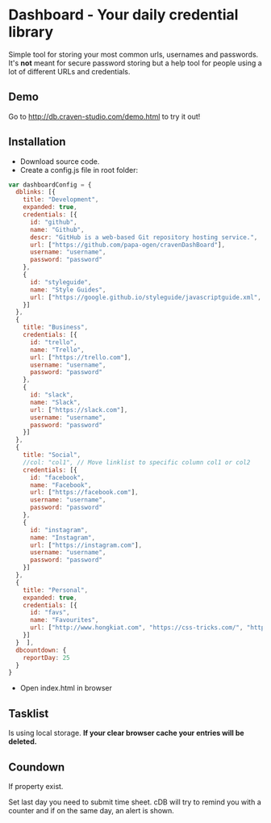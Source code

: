 # Dashboard - Your daily credential library
Simple tool for storing your most common urls, usernames and passwords. It's **not** meant for secure password storing but a help tool for people using a lot of different URLs and credentials.

## Demo
Go to http://db.craven-studio.com/demo.html to try it out!

## Installation
* Download source code.
* Create a config.js file in root folder:
```javascript
var dashboardConfig = {
  dblinks: [{
    title: "Development",
    expanded: true,
    credentials: [{
      id: "github",
      name: "Github",
      descr: "GitHub is a web-based Git repository hosting service.",
      url: ["https://github.com/papa-ogen/cravenDashBoard"],
      username: "username",
      password: "password"
    },
    {
      id: "styleguide",
      name: "Style Guides",
      url: ["https://google.github.io/styleguide/javascriptguide.xml", "https://google.github.io/styleguide/htmlcssguide.xml"]
    }]
  },
  {
    title: "Business",
    credentials: [{
      id: "trello",
      name: "Trello",
      url: ["https://trello.com"],
      username: "username",
      password: "password"
    },
    {
      id: "slack",
      name: "Slack",
      url: ["https://slack.com"],
      username: "username",
      password: "password"
    }]
  },
  {
    title: "Social",
    //col: "col1", // Move linklist to specific column col1 or col2 
    credentials: [{
      id: "facebook",
      name: "Facebook",
      url: ["https://facebook.com"],
      username: "username",
      password: "password"
    },
    {
      id: "instagram",
      name: "Instagram",
      url: ["https://instagram.com"],
      username: "username",
      password: "password"
    }]
  },
  {
    title: "Personal",
    expanded: true,
    credentials: [{
      id: "favs",
      name: "Favourites",
      url: ["http://www.hongkiat.com", "https://css-tricks.com/", "http://9gag.com/"]
    }]
  }  ],
  dbcountdown: {
    reportDay: 25
  }
}
  ```
* Open index.html in browser

## Tasklist
Is using local storage. **If your clear browser cache your entries will be deleted.**

## Coundown
If property exist.

Set last day you need to submit time sheet. cDB will try to remind you with a counter and if on the same day, an alert is shown.
